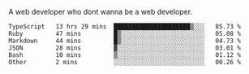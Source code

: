 A web developer who dont wanna be a web developer.

<!--START_SECTION:waka-->

```text
TypeScript   13 hrs 29 mins  █████████████████████▒░░░   85.73 %
Ruby         47 mins         █▒░░░░░░░░░░░░░░░░░░░░░░░   05.08 %
Markdown     44 mins         █▒░░░░░░░░░░░░░░░░░░░░░░░   04.73 %
JSON         28 mins         ▓░░░░░░░░░░░░░░░░░░░░░░░░   03.01 %
Bash         10 mins         ▒░░░░░░░░░░░░░░░░░░░░░░░░   01.12 %
Other        2 mins          ░░░░░░░░░░░░░░░░░░░░░░░░░   00.26 %
```

<!--END_SECTION:waka-->
